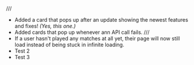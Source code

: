 ///
- Added a card that pops up after an update showing the newest features and fixes! *(Yes, this one.)*
- Added cards that pop up whenever ann API call fails. 
///
- If a user hasn't played any matches at all yet, their page will now still load instead of being stuck in infinite loading.
- Test 2
- Test 3

